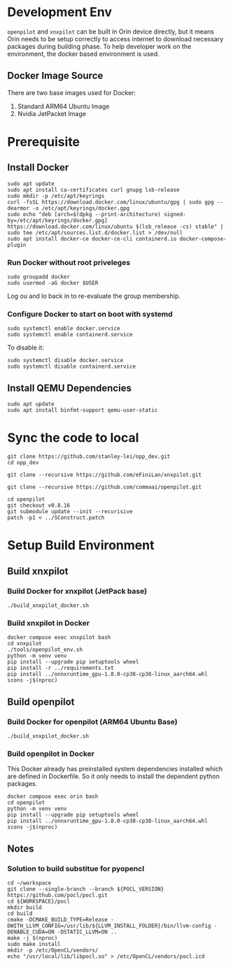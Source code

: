 # Development Env
`openpilot` and `xnxpilot` can be built in Orin device directly, but it means Orin needs to be setup correctly to access internet to download necessary packages during building phase. To help developer work on the environment, the docker based environment is used.

## Docker Image Source
There are two base images used for Docker:

1. Standard ARM64 Ubuntu Image
2. Nvidia JetPacket Image


# Prerequisite
## Install Docker

```
sudo apt update
sudo apt install ca-certificates curl gnupg lsb-release
sudo mkdir -p /etc/apt/keyrings
curl -fsSL https://download.docker.com/linux/ubuntu/gpg | sudo gpg --dearmor -o /etc/apt/keyrings/docker.gpg
sudo echo "deb [arch=$(dpkg --print-architecture) signed-by=/etc/apt/keyrings/docker.gpg] https://download.docker.com/linux/ubuntu $(lsb_release -cs) stable" | sudo tee /etc/apt/sources.list.d/docker.list > /dev/null
sudo apt install docker-ce docker-ce-cli containerd.io docker-compose-plugin
```
### Run Docker without root priveleges
```
sudo groupadd docker
sudo usermod -aG docker $USER
```
Log ou and lo back in to re-evaluate the group membership.

### Configure Docker to start on boot with systemd

```
sudo systemctl enable docker.service
sudo systemctl enable containerd.service
```

To disable it:
```
sudo systemctl disable docker.service
sudo systemctl disable containerd.service
```

## Install QEMU Dependencies

```
sudo apt update
sudo apt install binfmt-support qemu-user-static
```

# Sync the code to local

```
git clone https://github.com/stanley-lei/opp_dev.git
cd opp_dev

git clone --recursive https://github.com/eFiniLan/xnxpilot.git

git clone --recursive https://github.com/commaai/openpilot.git

cd openpilot
git checkout v0.8.16
git submodule update --init --recurisive
patch -p1 < ../SConstruct.patch
```

# Setup Build Environment

## Build xnxpilot 
### Build Docker for xnxpilot (JetPack base)

```
./build_xnxpilot_docker.sh

```

### Build xnxpilot in Docker

```
docker compose exec xnxpilot bash
cd xnxpilot
./tools/openpilot_env.sh
python -m venv venv
pip install --upgrade pip setuptools wheel
pip install -r ../requirements.txt
pip install ../onnxruntime_gpu-1.8.0-cp38-cp38-linux_aarch64.whl
scons -j$(nproc)
```

## Build openpilot

### Build Docker for openpilot (ARM64 Ubuntu Base)

```
./build_xnxpilot_docker.sh

```
### Build openpilot in Docker

This Docker already has preinstalled system dependencies installed which
are defined in Dockerfile. So it only needs to install the dependent python packages.

```
docker compose exec orin bash
cd openpilot
python -m venv venv
pip install --upgrade pip setuptools wheel
pip install ../onnxruntime_gpu-1.8.0-cp38-cp38-linux_aarch64.whl
scons -j$(nproc)
```

## Notes

### Solution to build substitue for pyopencl

```
cd ~/workspace
git clone --single-branch --branch ${POCL_VERSION} https://github.com/pocl/pocl.git
cd ${WORKSPACE}/pocl
mkdir build
cd build
cmake -DCMAKE_BUILD_TYPE=Release -DWITH_LLVM_CONFIG=/usr/lib/${LLVM_INSTALL_FOLDER}/bin/llvm-config -DENABLE_CUDA=ON -DSTATIC_LLVM=ON ..
make -j $(nproc)
sudo make install
mkdir -p /etc/OpenCL/vendors/
echo "/usr/local/lib/libpocl.so" > /etc/OpenCL/vendors/pocl.icd
```
